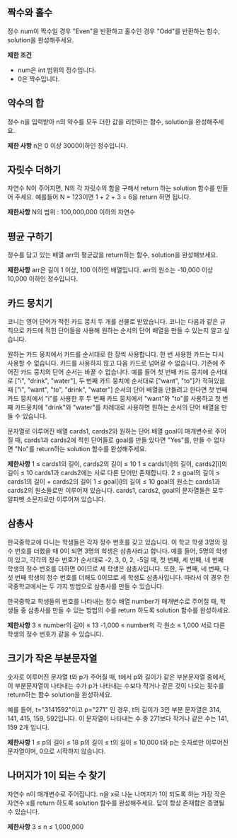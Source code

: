 ## 짝수와 홀수

정수 num이 짝수일 경우 "Even"을 반환하고 홀수인 경우 "Odd"를 반환하는 함수, solution을 완성해주세요.

**제한 조건**

- num은 int 범위의 정수입니다.
- 0은 짝수입니다.

## 약수의 합

정수 n을 입력받아 n의 약수를 모두 더한 값을 리턴하는 함수, solution을 완성해주세요.

**제한 사항**
n은 0 이상 3000이하인 정수입니다.

## 자릿수 더하기

자연수 N이 주어지면, N의 각 자릿수의 합을 구해서 return 하는 solution 함수를 만들어 주세요.
예를들어 N = 123이면 1 + 2 + 3 = 6을 return 하면 됩니다.

**제한사항**
N의 범위 : 100,000,000 이하의 자연수

## 평균 구하기

정수를 담고 있는 배열 arr의 평균값을 return하는 함수, solution을 완성해보세요.

**제한사항**
arr은 길이 1 이상, 100 이하인 배열입니다.
arr의 원소는 -10,000 이상 10,000 이하인 정수입니다.

## 카드 뭉치기

코니는 영어 단어가 적힌 카드 뭉치 두 개를 선물로 받았습니다. 코니는 다음과 같은 규칙으로 카드에 적힌 단어들을 사용해 원하는 순서의 단어 배열을 만들 수 있는지 알고 싶습니다.

원하는 카드 뭉치에서 카드를 순서대로 한 장씩 사용합니다.
한 번 사용한 카드는 다시 사용할 수 없습니다.
카드를 사용하지 않고 다음 카드로 넘어갈 수 없습니다.
기존에 주어진 카드 뭉치의 단어 순서는 바꿀 수 없습니다.
예를 들어 첫 번째 카드 뭉치에 순서대로 ["i", "drink", "water"], 두 번째 카드 뭉치에 순서대로 ["want", "to"]가 적혀있을 때 ["i", "want", "to", "drink", "water"] 순서의 단어 배열을 만들려고 한다면 첫 번째 카드 뭉치에서 "i"를 사용한 후 두 번째 카드 뭉치에서 "want"와 "to"를 사용하고 첫 번째 카드뭉치에 "drink"와 "water"를 차례대로 사용하면 원하는 순서의 단어 배열을 만들 수 있습니다.

문자열로 이루어진 배열 cards1, cards2와 원하는 단어 배열 goal이 매개변수로 주어질 때, cards1과 cards2에 적힌 단어들로 goal를 만들 있다면 "Yes"를, 만들 수 없다면 "No"를 return하는 solution 함수를 완성해주세요.

**제한사항**
1 ≤ cards1의 길이, cards2의 길이 ≤ 10
1 ≤ cards1[i]의 길이, cards2[i]의 길이 ≤ 10
cards1과 cards2에는 서로 다른 단어만 존재합니다.
2 ≤ goal의 길이 ≤ cards1의 길이 + cards2의 길이
1 ≤ goal[i]의 길이 ≤ 10
goal의 원소는 cards1과 cards2의 원소들로만 이루어져 있습니다.
cards1, cards2, goal의 문자열들은 모두 알파벳 소문자로만 이루어져 있습니다.

## 삼총사

한국중학교에 다니는 학생들은 각자 정수 번호를 갖고 있습니다. 이 학교 학생 3명의 정수 번호를 더했을 때 0이 되면 3명의 학생은 삼총사라고 합니다. 예를 들어, 5명의 학생이 있고, 각각의 정수 번호가 순서대로 -2, 3, 0, 2, -5일 때, 첫 번째, 세 번째, 네 번째 학생의 정수 번호를 더하면 0이므로 세 학생은 삼총사입니다. 또한, 두 번째, 네 번째, 다섯 번째 학생의 정수 번호를 더해도 0이므로 세 학생도 삼총사입니다. 따라서 이 경우 한국중학교에서는 두 가지 방법으로 삼총사를 만들 수 있습니다.

한국중학교 학생들의 번호를 나타내는 정수 배열 number가 매개변수로 주어질 때, 학생들 중 삼총사를 만들 수 있는 방법의 수를 return 하도록 solution 함수를 완성하세요.

**제한사항**
3 ≤ number의 길이 ≤ 13
-1,000 ≤ number의 각 원소 ≤ 1,000
서로 다른 학생의 정수 번호가 같을 수 있습니다.

## 크기가 작은 부분문자열

숫자로 이루어진 문자열 t와 p가 주어질 때, t에서 p와 길이가 같은 부분문자열 중에서, 이 부분문자열이 나타내는 수가 p가 나타내는 수보다 작거나 같은 것이 나오는 횟수를 return하는 함수 solution을 완성하세요.

예를 들어, t="3141592"이고 p="271" 인 경우, t의 길이가 3인 부분 문자열은 314, 141, 415, 159, 592입니다. 이 문자열이 나타내는 수 중 271보다 작거나 같은 수는 141, 159 2개 입니다.

**제한사항**
1 ≤ p의 길이 ≤ 18
p의 길이 ≤ t의 길이 ≤ 10,000
t와 p는 숫자로만 이루어진 문자열이며, 0으로 시작하지 않습니다.

## 나머지가 1이 되는 수 찾기

자연수 n이 매개변수로 주어집니다. n을 x로 나눈 나머지가 1이 되도록 하는 가장 작은 자연수 x를 return 하도록 solution 함수를 완성해주세요. 답이 항상 존재함은 증명될 수 있습니다.

**제한사항**
3 ≤ n ≤ 1,000,000
